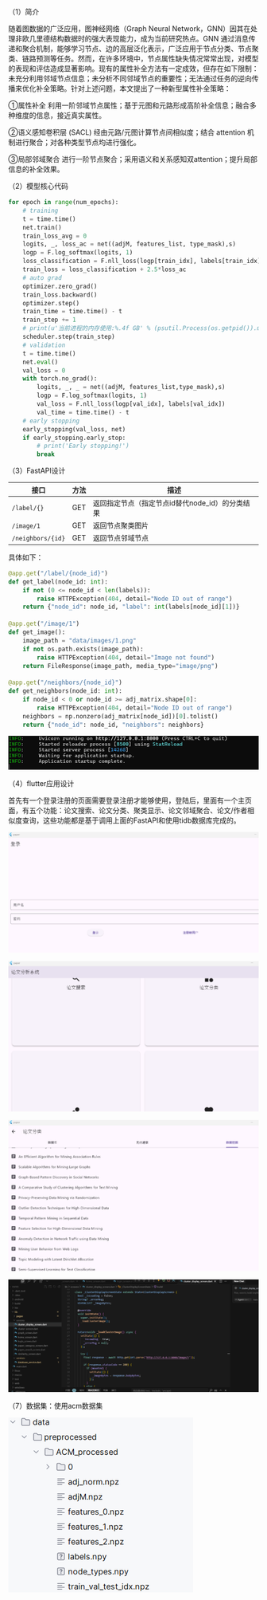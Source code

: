 （1）简介

随着图数据的广泛应用，图神经网络（Graph Neural Network，GNN）因其在处理非欧几里德结构数据时的强大表现能力，成为当前研究热点。GNN 通过消息传递和聚合机制，能够学习节点、边的高层泛化表示，广泛应用于节点分类、节点聚类、链路预测等任务。然而，在许多环境中，节点属性缺失情况常常出现，对模型的表现和评估造成显著影响。现有的属性补全方法有一定成效，但存在如下限制：未充分利用邻域节点信息；未分析不同邻域节点的重要性；无法通过任务的逆向传播来优化补全策略。针对上述问题，本文提出了一种新型属性补全策略：

①属性补全
利用一阶邻域节点属性；基于元图和元路形成高阶补全信息；融合多种维度的信息，接近真实属性。

②语义感知卷积层 (SACL)
经由元路/元图计算节点间相似度；结合 attention 机制进行聚合；对各种类型节点均进行强化。

③局部邻域聚合
进行一阶节点聚合；采用语义和关系感知双attention；提升局部信息的补全效果。

（2）模型核心代码

```python
for epoch in range(num_epochs):
    # training
    t = time.time()
    net.train()
    train_loss_avg = 0
    logits, _, loss_ac = net((adjM, features_list, type_mask),s)
    logp = F.log_softmax(logits, 1)
    loss_classification = F.nll_loss(logp[train_idx], labels[train_idx])
    train_loss = loss_classification + 2.5*loss_ac
    # auto grad
    optimizer.zero_grad()
    train_loss.backward()
    optimizer.step()
    train_time = time.time() - t
    train_step += 1
    # print(u'当前进程的内存使用:%.4f GB' % (psutil.Process(os.getpid()).memory_info().rss / 1024 / 1024 / 1024))
    scheduler.step(train_step)
    # validation
    t = time.time()
    net.eval()
    val_loss = 0
    with torch.no_grad():
        logits, _, _ = net((adjM, features_list,type_mask),s)
        logp = F.log_softmax(logits, 1)
        val_loss = F.nll_loss(logp[val_idx], labels[val_idx])
        val_time = time.time() - t
    # early stopping
    early_stopping(val_loss, net)
    if early_stopping.early_stop:
        # print('Early stopping!')
        break
```

（3）FastAPI设计

| 接口              | 方法 | 描述                                            |
| ----------------- | ---- | ----------------------------------------------- |
| `/label/{}`       | GET  | 返回指定节点（指定节点id替代node_id）的分类结果 |
| `/image/1`        | GET  | 返回节点聚类图片                                |
| `/neighbors/{id}` | GET  | 返回节点邻域节点                                |


具体如下：

```python
@app.get("/label/{node_id}")
def get_label(node_id: int):
    if not (0 <= node_id < len(labels)):
        raise HTTPException(404, detail="Node ID out of range")
    return {"node_id": node_id, "label": int(labels[node_id][1])}

@app.get("/image/1")
def get_image(): 
    image_path = "data/images/1.png"
    if not os.path.exists(image_path):
        raise HTTPException(404, detail="Image not found")
    return FileResponse(image_path, media_type="image/png")

@app.get("/neighbors/{node_id}")
def get_neighbors(node_id: int):
    if node_id < 0 or node_id >= adj_matrix.shape[0]:
        raise HTTPException(404, detail="Node ID out of range")
    neighbors = np.nonzero(adj_matrix[node_id])[0].tolist()
    return {"node_id": node_id, "neighbors": neighbors}
```

![](fastapi.png)

（4）flutter应用设计

首先有一个登录注册的页面需要登录注册才能够使用，登陆后，里面有一个主页面，有五个功能：论文搜索、论文分类、聚类显示、论文邻域聚合、论文/作者相似度查询，这些功能都是基于调用上面的FastAPI和使用tidb数据库完成的。

![](denglu.png)

![](zhuye.png)

![](fenlei.png)

![](flutter_fastapi_code.png)



（7）数据集：使用acm数据集

![](acm.png)
